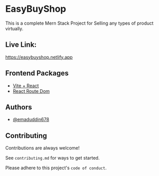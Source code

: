 # EasyBuyShop 

This is a complete Mern Stack Project for Selling any types of product virtually.

## Live Link:
https://easybuyshop.netlify.app


## Frontend Packages

 - [Vite + React](https://vitejs.dev/)
 - [React Route Dom](https://reactrouter.com/en/main)
 
## Authors

- [@emaduddin678](https://github.com/emaduddin678)


## Contributing

Contributions are always welcome!

See `contributing.md` for ways to get started.

Please adhere to this project's `code of conduct`.

